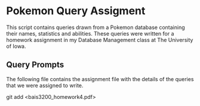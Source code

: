 # Pokemon Query Assigment
This script contains queries drawn from a Pokemon database containing their names, statistics and abilities. These queries were written for a homework assignment in my Database Management class at The University of Iowa. 

## Query Prompts
The following file contains the assignment file with the details of the queries that we were assigned to write. 

git add <bais3200_homework4.pdf>
